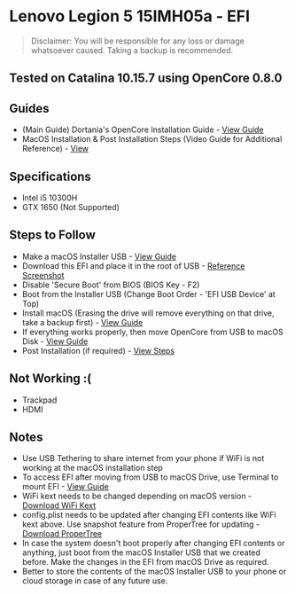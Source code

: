 # Lenovo Legion 5 15IMH05a - EFI

> Disclaimer: You will be responsible for any loss or damage whatsoever caused. Taking a backup is recommended.

## Tested on Catalina 10.15.7 using OpenCore 0.8.0

## Guides
* (Main Guide) Dortania's OpenCore Installation Guide - [View Guide](https://dortania.github.io/OpenCore-Install-Guide/)
* MacOS Installation & Post Installation Steps (Video Guide for Additional Reference) - [View](https://youtu.be/IP7crXa-5lo?t=180)

## Specifications
* Intel i5 10300H
* GTX 1650 (Not Supported)

## Steps to Follow
* Make a macOS Installer USB - [View Guide](https://dortania.github.io/OpenCore-Install-Guide/installer-guide/winblows-install.html)
* Download this EFI and place it in the root of USB - [Reference Screenshot](https://dortania.github.io/OpenCore-Install-Guide/assets/img/com-efi-done.a6fb730e.png)
* Disable 'Secure Boot' from BIOS (BIOS Key - F2)
* Boot from the Installer USB (Change Boot Order - 'EFI USB Device' at Top)
* Install macOS (Erasing the drive will remove everything on that drive, take a backup first) - [View Guide](https://youtu.be/IP7crXa-5lo?t=196)
* If everything works properly, then move OpenCore from USB to macOS Disk - [View Guide](https://dortania.github.io/OpenCore-Post-Install/universal/oc2hdd.html)
* Post Installation (if required) - [View Steps](https://dortania.github.io/OpenCore-Post-Install/)
  
## Not Working :(
* Trackpad
* HDMI

## Notes
* Use USB Tethering to share internet from your phone if WiFi is not working at the macOS installation step
* To access EFI after moving from USB to macOS Drive, use Terminal to mount EFI - [View Guide](https://hologos.github.io/how-to-mount-efi-from-command-line-terminal/)
* WiFi kext needs to be changed depending on macOS version - [Download WiFi Kext](https://github.com/OpenIntelWireless/itlwm/releases)
* config.plist needs to be updated after changing EFI contents like WiFi kext above. Use snapshot feature from ProperTree for updating - [Download ProperTree](https://github.com/corpnewt/ProperTree)
* In case the system doesn't boot properly after changing EFI contents or anything, just boot from the macOS Installer USB that we created before. Make the changes in the EFI from macOS Drive as required.
* Better to store the contents of the macOS Installer USB to your phone or cloud storage in case of any future use.
